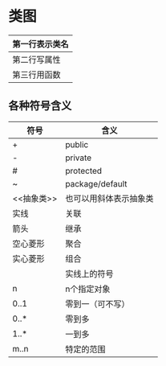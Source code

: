 # 类图

| 第一行表示类名 |
| -------------- |
| 第二行写属性   |
| 第三行用函数   |

## 各种符号含义

| 符号       | 含义                   |
| ---------- | ---------------------- |
| +          | public                 |
| -          | private                |
| #          | protected              |
| ~          | package/default        |
| <<抽象类>> | 也可以用斜体表示抽象类 |
| 实线       | 关联                   |
| 箭头       | 继承                   |
| 空心菱形   | 聚合                   |
| 实心菱形   | 组合                   |
|            | 实线上的符号           |
| n          | n个指定对象            |
| 0..1       | 零到一（可不写）       |
| 0..*       | 零到多                 |
| 1..*       | 一到多                 |
| m..n       | 特定的范围             |